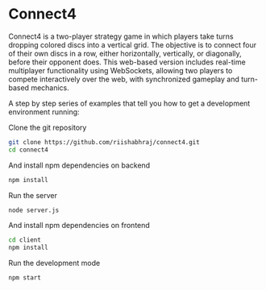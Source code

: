 # Connect4

Connect4 is a two-player strategy game in which players take turns dropping colored discs into a vertical grid. The objective is to connect four of their own discs in a row, either horizontally, vertically, or diagonally, before their opponent does. This web-based version includes real-time multiplayer functionality using WebSockets, allowing two players to compete interactively over the web, with synchronized gameplay and turn-based mechanics.

A step by step series of examples that tell you how to get a development
environment running:

Clone the git repository

```bash
git clone https://github.com/riishabhraj/connect4.git
cd connect4
```

And install npm dependencies on backend

```bash
npm install
```

Run the server
```bash
node server.js
```

And install npm dependencies on frontend

```bash
cd client
npm install
```

Run the development mode

```bash
npm start
```
